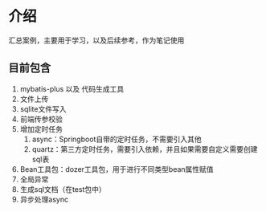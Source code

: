 # 介绍
汇总案例，主要用于学习，以及后续参考，作为笔记使用

## 目前包含

 1. mybatis-plus 以及 代码生成工具
 2. 文件上传
 3. sqlite文件写入
 4. 前端传参校验
 5. 增加定时任务
    1. async：Springboot自带的定时任务，不需要引入其他
    2. quartz：第三方定时任务，需要引入依赖，并且如果需要自定义需要创建sql表
 6. Bean工具包：dozer工具包，用于进行不同类型bean属性赋值
 7. 全局异常
 8. 生成sql文档（在test包中）
 9. 异步处理async
